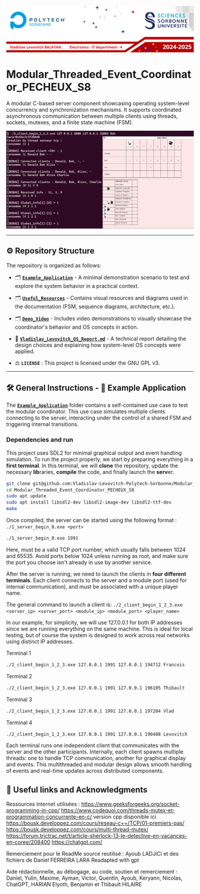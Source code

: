 ![Bannière](./Useful_Resources/Images_ReadME/banner.png)
# Modular_Threaded_Event_Coordinator_PECHEUX_S8

A modular C-based server component showcasing operating system-level concurrency and synchronization mechanisms. It supports coordinated asynchronous communication between multiple clients using threads, sockets, mutexes, and a finite state machine (FSM).

![Readme illustration](./Useful_Resources/Images_ReadME/Read_ME_1.png)

---

## ⚙️ Repository Structure

The repository is organized as follows:

+ 🗂️ **[`Example_Application`](./Example_Application/Game_Educative_Application)** - A minimal demonstration scenario to test and explore the system behavior in a practical context.

+ 🗂️ **[`Useful_Resources`](./Useful_Resources)** - Contains visual resources and diagrams used in the documentation (FSM, sequence diagrams, architecture, etc.).

+ 🗂️ **[`Demo_Video`](./Demo_Video)** - Includes video demonstrations to visually showcase the coordinator's behavior and OS concepts in action.

+ 📄 **[`Vladislav_Levovitch_OS_Report.md`](./Vladislav_Levovitch_OS_Report.md)** - A technical report detailing the design choices and explaining how system-level OS concepts were applied.

+ ⚖️​ **`LICENSE`** : This project is licensed under the GNU GPL v3.


---

## 🛠️ General Instructions - 🧪 Example Application

The **[`Example_Application`](./Example_Application)** folder contains a self-contained use case to test the modular coordinator. This use case simulates multiple clients connecting to the server, interacting under the control of a shared FSM and triggering internal transitions.

### Dependencies and run
This project uses SDL2 for minimal graphical output and event handling simulation.
To run the project properly, we start by preparing everything in a **first terminal**. In this terminal, we will **clone** the repository, update the necessary **lib**raries, **compile** the code, and finally launch the **serv**er.

```bash
git clone git@github.com:Vladislav-Levovitch-Polytech-Sorbonne/Modular_Threaded_Event_Coordinator_PECHEUX_S8.git
cd Modular_Threaded_Event_Coordinator_PECHEUX_S8
sudo apt update
sudo apt install libsdl2-dev libsdl2-image-dev libsdl2-ttf-dev
make
```

Once compiled, the server can be started using the following format : ```./1_server_begin_0.exe <port>```
```bash
./1_server_begin_0.exe 1991
```

Here, <port> must be a valid TCP port number, which usually falls between 1024 and 65535. Avoid ports below 1024 unless running as root, and make sure the port you choose isn't already in use by another service.

After the server is running, we need to launch the clients in **four different terminals**. Each client connects to the server and a module port (used for internal communication), and must be associated with a unique player name.

The general command to launch a client is: ```./2_client_begin_1_2_3.exe <server_ip> <server_port> <module_ip> <module_port> <player_name>```

In our example, for simplicity, we will use 127.0.0.1 for both IP addresses since we are running everything on the same machine. This is ideal for local testing, but of course the system is designed to work across real networks using distinct IP addresses.

Terminal 1
```bash
./2_client_begin_1_2_3.exe 127.0.0.1 1991 127.0.0.1 194712 Francois
```
Terminal 2
```bash
./2_client_begin_1_2_3.exe 127.0.0.1 1991 127.0.0.1 196105 Thibault
```
Terminal 3
```bash
./2_client_begin_1_2_3.exe 127.0.0.1 1991 127.0.0.1 197204 Vlad
```
Terminal 4
```bash
./2_client_begin_1_2_3.exe 127.0.0.1 1991 127.0.0.1 190408 Levovitch
```

Each terminal runs one independent client that communicates with the server and the other participants. Internally, each client spawns multiple threads: one to handle TCP communication, another for graphical display and events. This multithreaded and modular design allows smooth handling of events and real-time updates across distributed components.

## 💌​ Useful links and Acknowledgments

Ressources internet utilisées : https://www.geeksforgeeks.org/socket-programming-in-cpp/
https://www.codequoi.com/threads-mutex-et-programmation-concurrente-en-c/ version cpp disponible ici https://bousk.developpez.com/cours/reseau-c++/TCP/01-premiers-pas/
https://bousk.developpez.com/cours/multi-thread-mutex/
https://forum.trictrac.net/t/article-sherlock-13-le-detective-en-vacances-en-coree/208400 https://chatgpt.com/

Remerciement pour le ReadMe source reutilisé : Ayoub LADJiCi et des fichiers de Daniel FERREIRA LARA Readapted with gpt

Aide rédactionnelle, au débogage, au code, soutien et remerciement : Daniel, Yulin, Maxime, Ayman, Victor, Quentin, Ayoub, Keryann, Nicolas, ChatGPT, HARIAN Elyoth, Benjamin et Thibault HILAIRE